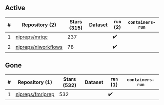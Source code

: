 ## Active
| # | Repository (2) | Stars (315) | Dataset | `run` (2) | `containers-run` |
| --- | --- | --- | --- | --- | --- |
| 1 | [nipreps/mriqc](https://github.com/nipreps/mriqc) | 237 |  | :heavy_check_mark: |  |
| 2 | [nipreps/niworkflows](https://github.com/nipreps/niworkflows) | 78 |  | :heavy_check_mark: |  |

## Gone
| # | Repository (1) | Stars (532) | Dataset | `run` (1) | `containers-run` |
| --- | --- | --- | --- | --- | --- |
| 1 | [nipreps/fmriprep](https://github.com/nipreps/fmriprep) | 532 |  | :heavy_check_mark: |  |
